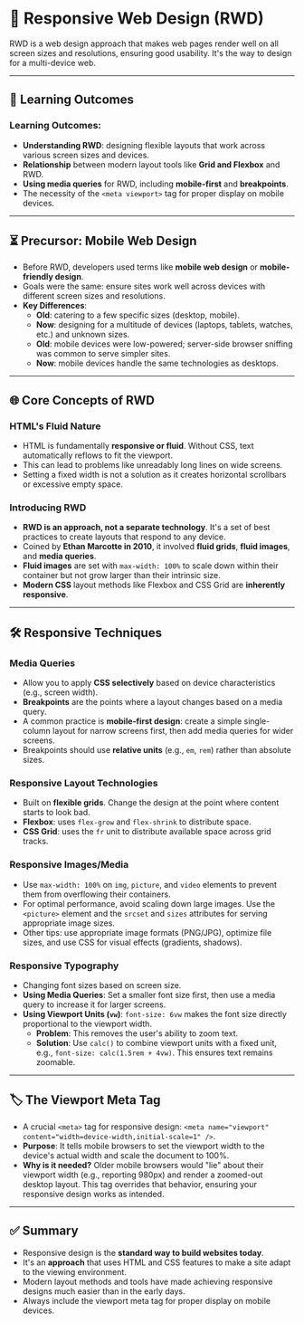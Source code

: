 # 📱 Responsive Web Design (RWD)

RWD is a web design approach that makes web pages render well on all screen sizes and resolutions, ensuring good usability. It's the way to design for a multi-device web.

---

## 📝 Learning Outcomes

### Learning Outcomes:
* **Understanding RWD**: designing flexible layouts that work across various screen sizes and devices.
* **Relationship** between modern layout tools like **Grid and Flexbox** and RWD.
* **Using media queries** for RWD, including **mobile-first** and **breakpoints**.
* The necessity of the `<meta viewport>` tag for proper display on mobile devices.

---

## ⏳ Precursor: Mobile Web Design

* Before RWD, developers used terms like **mobile web design** or **mobile-friendly design**.
* Goals were the same: ensure sites work well across devices with different screen sizes and resolutions.
* **Key Differences**:
    * **Old**: catering to a few specific sizes (desktop, mobile).
    * **Now**: designing for a multitude of devices (laptops, tablets, watches, etc.) and unknown sizes.
    * **Old**: mobile devices were low-powered; server-side browser sniffing was common to serve simpler sites.
    * **Now**: mobile devices handle the same technologies as desktops.

---

## 🌐 Core Concepts of RWD

### **HTML's Fluid Nature**
* HTML is fundamentally **responsive or fluid**. Without CSS, text automatically reflows to fit the viewport.
* This can lead to problems like unreadably long lines on wide screens.
* Setting a fixed width is not a solution as it creates horizontal scrollbars or excessive empty space.

### **Introducing RWD**
* **RWD is an approach, not a separate technology**. It's a set of best practices to create layouts that respond to any device.
* Coined by **Ethan Marcotte in 2010**, it involved **fluid grids**, **fluid images**, and **media queries**.
* **Fluid images** are set with `max-width: 100%` to scale down within their container but not grow larger than their intrinsic size.
* **Modern CSS** layout methods like Flexbox and CSS Grid are **inherently responsive**.

---

## 🛠️ Responsive Techniques

### **Media Queries**
* Allow you to apply **CSS selectively** based on device characteristics (e.g., screen width).
* **Breakpoints** are the points where a layout changes based on a media query.
* A common practice is **mobile-first design**: create a simple single-column layout for narrow screens first, then add media queries for wider screens.
* Breakpoints should use **relative units** (e.g., `em`, `rem`) rather than absolute sizes.

### **Responsive Layout Technologies**
* Built on **flexible grids**. Change the design at the point where content starts to look bad.
* **Flexbox**: uses `flex-grow` and `flex-shrink` to distribute space.
* **CSS Grid**: uses the `fr` unit to distribute available space across grid tracks.

### **Responsive Images/Media**
* Use `max-width: 100%` on `img`, `picture`, and `video` elements to prevent them from overflowing their containers.
* For optimal performance, avoid scaling down large images. Use the `<picture>` element and the `srcset` and `sizes` attributes for serving appropriate image sizes.
* Other tips: use appropriate image formats (PNG/JPG), optimize file sizes, and use CSS for visual effects (gradients, shadows).

### **Responsive Typography**
* Changing font sizes based on screen size.
* **Using Media Queries**: Set a smaller font size first, then use a media query to increase it for larger screens.
* **Using Viewport Units (`vw`)**: `font-size: 6vw` makes the font size directly proportional to the viewport width.
    * **Problem**: This removes the user's ability to zoom text.
    * **Solution**: Use `calc()` to combine viewport units with a fixed unit, e.g., `font-size: calc(1.5rem + 4vw)`. This ensures text remains zoomable.

---

## 🏷️ The Viewport Meta Tag

* A crucial `<meta>` tag for responsive design: `<meta name="viewport" content="width=device-width,initial-scale=1" />`.
* **Purpose**: It tells mobile browsers to set the viewport width to the device's actual width and scale the document to 100%.
* **Why is it needed?** Older mobile browsers would "lie" about their viewport width (e.g., reporting 980px) and render a zoomed-out desktop layout. This tag overrides that behavior, ensuring your responsive design works as intended.

---

## ✅ Summary

* Responsive design is the **standard way to build websites today**.
* It's an **approach** that uses HTML and CSS features to make a site adapt to the viewing environment.
* Modern layout methods and tools have made achieving responsive designs much easier than in the early days.
* Always include the viewport meta tag for proper display on mobile devices.